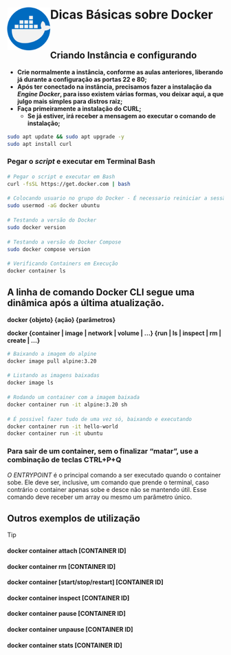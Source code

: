 # Dicas Básicas sobre Docker <img align="left" src="../img/docker.png" width="100" />

<br>

## Criando Instância e configurando


- **Crie normalmente a instância, conforme as aulas anteriores, liberando já durante a configuração as portas 22 e 80;**
- **Após ter conectado na instância, precisamos fazer a instalação da *Engine Docker*, para isso existem várias formas, vou deixar aqui, a que julgo mais simples para distros raiz;**
- **Faça primeiramente a instalação do CURL;**
    - **Se já estiver, irá receber a mensagem ao executar o comando de instalação;**

```bash
sudo apt update && sudo apt upgrade -y
sudo apt install curl
```

### **Pegar o *script* e executar em Terminal Bash**

```bash
# Pegar o script e executar em Bash
curl -fsSL https://get.docker.com | bash

# Colocando usuario no grupo do Docker - É necessario reiniciar a sessão ou a Instância
sudo usermod -aG docker ubuntu

# Testando a versão do Docker
sudo docker version

# Testando a versão do Docker Compose
sudo docker compose version

# Verificando Containers em Execução
docker container ls
```

## A linha de comando Docker CLI segue uma dinâmica após a última atualização.

**docker {objeto} {ação} {parâmetros}**

**docker {container | image | network | volume | ...} {run | ls | inspect | rm | create | ...}**

```bash
# Baixando a imagem do alpine
docker image pull alpine:3.20

# Listando as imagens baixadas
docker image ls

# Rodando um container com a imagem baixada
docker container run -it alpine:3.20 sh

# É possivel fazer tudo de uma vez só, baixando e executando
docker container run -it hello-world
docker container run -it ubuntu
```

### **Para sair de um container, sem o finalizar “matar”, use a combinação de teclas CTRL+P+Q**

*O ENTRYPOINT* é o principal comando a ser executado quando o container sobe. Ele deve ser, inclusive, um comando que prende o terminal, caso contrário o container apenas sobe e desce não se mantendo útil. Esse comando deve receber um array ou mesmo um parâmetro único.

## Outros exemplos de utilização

> [!TIP]
>
> #### docker container **attach** [CONTAINER ID] 
> #### docker container **rm** [CONTAINER ID]
> #### docker container [**start/stop/restart**] [CONTAINER ID]
> #### docker container **inspect** [CONTAINER ID]
> #### docker container **pause** [CONTAINER ID]
> #### docker container **unpause** [CONTAINER ID]
> #### docker container **stats** [CONTAINER ID]
>
